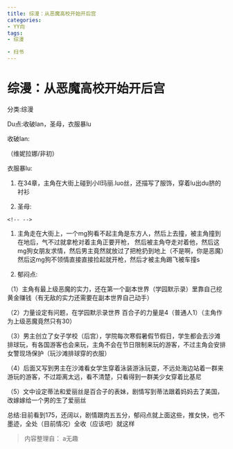 ```yaml
---
title: 综漫：从恶魔高校开始开后宫
categories:
- YY向
tags:
- 综漫

- 扫书
---
```

# 综漫：从恶魔高校开始开后宫
分类:综漫

Du点:收破lan，圣母，衣服暴lu

收破lan:

（维妮拉娜/非初）

衣服暴lu:

1.  在34章，主角在大街上碰到小ll玛丽.luo丝，还描写了服饰，穿着lu出du脐的衬衫

2.  圣母:

```{=html}
<!-- -->
```
1.  主角走在大街上，一个mg狗看不起主角是东方人，然后上去撞，被主角撞到在地后，气不过就拿枪对着主角正要开枪，
    然后被主角夺走对着他，然后这mg狗女朋友求情，然后男主竟然就放过了把枪扔到地上（不是啊，你是恶魔）然后这mg狗不领情直接直接捡起就开枪，然后才被主角踢飞被车撞s

2.  郁闷点:

（1）主角有最上级恶魔的实力，还在第一个副本世界（学园默示录）里靠自己挖黄金赚钱（有无敌的实力还需要在副本世界自己动手）

（2）力量设定有问题，在学园默示录世界
百合子的力量是4（普通人1）（主角作为上级恶魔竟然只有30）

（3）男主创立了女子学校（后宫），学院每次寒假暑假节假日，学生都会去沙滩排球玩，有各国游客也会来玩，主角不会在节日限制来玩的游客，不过主角会安排女警现场保护（玩沙滩排球穿的衣服）

（4）后面又写到男主在沙滩看女学生穿着泳装游泳玩耍，不远处海边站着一群来游玩的游客，不过距离太远，看不清楚，只看得到一群美少女穿着比基尼

（5）文中设定蒂法和爱丽丝是百合子的表妹，剧情写到蒂法跟着妈妈去了美国，改嫁嫁给一个男的生了爱丽丝

总结:目前看到175，还阔以，剧情跟肉五五分，郁闷点就上面这些，推女快，也不墨迹，全处（目前情况）全收（应该吧）就这样


> 内容整理自： a无趣